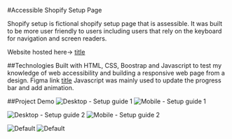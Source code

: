 #Accessible Shopify Setup Page

Shopify setup is fictional shopify setup page that is assessible. It was built to be more user friendly to users including users that rely on the keyboard for navigation and screen readers.

Website hosted here-> [title](https://shopify-divinej.netlify.app)

##Technologies
Built with HTML, CSS, Boostrap and Javascript to test my knowledge of web accessibility and building a responsive web page from a design. 
Figma link [title](https://www.figma.com/design/wTZFEVttf4DvsrJqh4FbFx/Level-Up-Front-Hackathon-(Copy)?node-id=19-16733&t=B1Z4ZmhUwxeZS96B-0)
Javascript was mainly used to update the progress bar and add animation.

##Project Demo
![Desktop - Setup guide 1](https://github.com/user-attachments/assets/27e7e3c7-709b-4626-b06f-1ea57b746d9d)
![Mobile - Setup guide 1](https://github.com/user-attachments/assets/d2b16a41-d5da-4e40-b472-3f18a249cd8e)

![Desktop - Setup guide 2](https://github.com/user-attachments/assets/cc1be4b1-c39c-408e-abb1-9f6f5f56d271)
![Mobile - Setup guide 2](https://github.com/user-attachments/assets/ab48921b-aaa9-4b4a-a164-39e8400e4e40)

![Default](https://github.com/user-attachments/assets/0d267e4d-83e8-4c46-99ca-b92ba3856b5d)
![Default](https://github.com/user-attachments/assets/faf19927-9828-4f49-80f3-57cf81f0ad0c)
